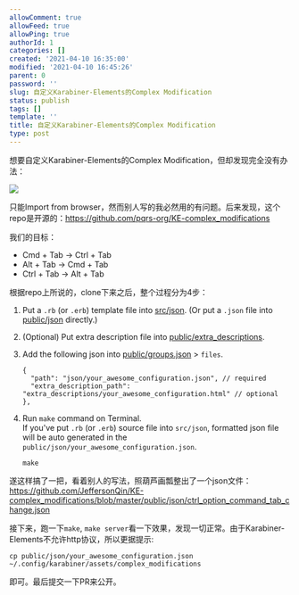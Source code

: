```yaml
---
allowComment: true
allowFeed: true
allowPing: true
authorId: 1
categories: []
created: '2021-04-10 16:35:00'
modified: '2021-04-10 16:45:26'
parent: 0
password: ''
slug: 自定义Karabiner-Elements的Complex Modification
status: publish
tags: []
template: ''
title: 自定义Karabiner-Elements的Complex Modification
type: post
---
```

想要自定义Karabiner-Elements的Complex Modification，但却发现完全没有办法：

![](https://cdn.jsdelivr.net/gh/JeffersonQin/blog-asset@latest/usr/picgo/20210410163726.png)

只能Import from browser，然而别人写的我必然用的有问题。后来发现，这个repo是开源的：https://github.com/pqrs-org/KE-complex_modifications

我们的目标：
- Cmd + Tab -> Ctrl + Tab
- Alt + Tab -> Cmd + Tab
- Ctrl + Tab -> Alt + Tab

根据repo上所说的，clone下来之后，整个过程分为4步：
1.  Put a `.rb` (or `.erb`) template file into [src/json](https://github.com/pqrs-org/KE-complex_modifications/tree/master/src/json). (Or put a `.json` file into [public/json](https://github.com/pqrs-org/KE-complex_modifications/tree/master/public/json) directly.)
2.  (Optional) Put extra description file into [public/extra_descriptions](https://github.com/pqrs-org/KE-complex_modifications/tree/master/public/extra_descriptions).
3.  Add the following json into [public/groups.json](https://github.com/pqrs-org/KE-complex_modifications/tree/master/public/groups.json) &gt; `files`.

    ```json5
    {
      "path": "json/your_awesome_configuration.json", // required
      "extra_description_path": "extra_descriptions/your_awesome_configuration.html" // optional
    },
    ```

4.  Run `make` command on Terminal. <br/> If you've put `.rb` (or `.erb`) source file into `src/json`, formatted json file will be auto generated in the `public/json/your_awesome_configuration.json`.

    ```shell
    make
    ```

遂这样搞了一把，看着别人的写法，照葫芦画瓢整出了一个json文件：https://github.com/JeffersonQin/KE-complex_modifications/blob/master/public/json/ctrl_option_command_tab_change.json

接下来，跑一下`make`, `make server`看一下效果，发现一切正常。由于Karabiner-Elements不允许http协议，所以更据提示: 

```
cp public/json/your_awesome_configuration.json ~/.config/karabiner/assets/complex_modifications
```

即可。最后提交一下PR来公开。